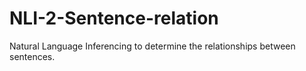 # NLI-2-Sentence-relation
Natural Language Inferencing to determine the relationships between sentences.
